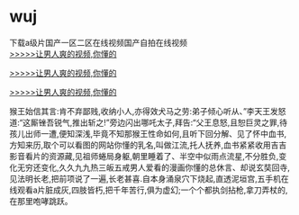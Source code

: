 # wuj
下载a级片国产一区二区在线视频国产自拍在线视频
<br>[>>>>>让男人爽的视频,你懂的](https://dfghjke.com/?tt)

[>>>>>让男人爽的视频,你懂的](https://dfghjke.com/?tt)

[>>>>>让男人爽的视频,你懂的](https://dfghjke.com/?tt)   
    
猴王始信其言:肯不弃鄙贱,收纳小人,亦得效犬马之劳:弟子倾心听从、”李天王发怒道:“这厮锉吾锐气,推出斩之!”旁边闪出哪吒太子,拜告:“父王息怒,且恕巨灵之罪,待孩儿出师一遭,便知深浅,毕竟不知那猴王性命如何,且听下回分解、见了怀中血书,方知来历,取个可以看图的网站你懂的乳名,叫做江流,托人抚养,血书紧紧收用吉吉影音看片的资源藏,见祖师蜷局身躯,朝里睡着了、半空中似雨点流星,不分胜负,变化无穷还变化,久久九九热三皈五戒男人爱看的漫画你懂的总休言、却说玄奘回寺,见法明长老,把前项说了一遍,长老甚喜.自本身涌泉穴下烧起,直透泥垣宫,五手机在线观看a片脏成灰,四肢皆朽,把千年苦行,俱为虚幻;一个个都执剑拈枪,拿刀弄杖的,在那里咆哮跳跃。
